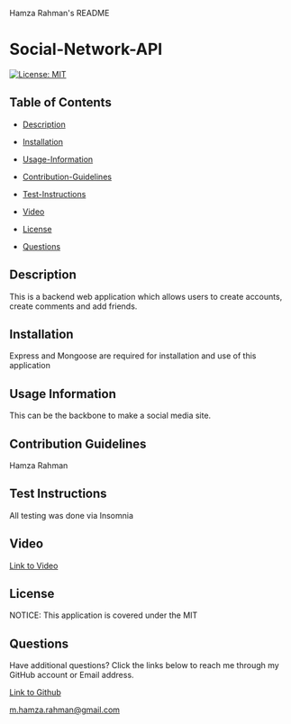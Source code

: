 Hamza Rahman's README

 # Social-Network-API

[![License: MIT](https://img.shields.io/badge/License-MIT-yellow.svg)](https://opensource.org/licenses/MIT)

## Table of Contents

 * [Description](#description)

 * [Installation](#installation)

 * [Usage-Information](#usage-information)

 * [Contribution-Guidelines](#contribution-guidelines)

 * [Test-Instructions](#test-instructions)

 * [Video](#Video)

 * [License](#license)

 * [Questions](#questions)

## Description

This is a backend web application which allows users to create accounts, create comments and add friends.

## Installation

Express and Mongoose are required for installation and use of this application

## Usage Information

This can be the backbone to make a social media site.

## Contribution Guidelines

Hamza Rahman

## Test Instructions

All testing was done via Insomnia

## Video

[Link to Video](https://www.youtube.com/watch?v=yUv7Ge6D3ek)

## License

NOTICE: This application is covered under the MIT

## Questions

Have additional questions? Click the links below to reach me through my GitHub account or Email address.

[Link to Github](https://github.com/Hamzar19)

<a href="mailto:m.hamza.rahman@gmail.com">m.hamza.rahman@gmail.com</a>

